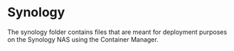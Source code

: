 # Synology

The synology folder contains files that are meant for deployment purposes on the Synology NAS
using the Container Manager.